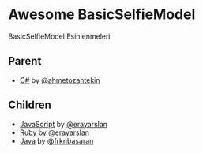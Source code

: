 Awesome BasicSelfieModel
==============

BasicSelfieModel Esinlenmeleri

## Parent

  - [C#](https://github.com/ahmetozantekin/BasicSelfieModel) by [@ahmetozantekin](https://github.com/ahmetozantekin)

## Children
  
  - [JavaScript](https://github.com/erayarslan/BasicSelfieModel-JavaScript) by [@erayarslan](https://github.com/erayarslan)
  - [Ruby](https://github.com/erayarslan/BasicSelfieModel-Ruby) by [@erayarslan](https://github.com/erayarslan)
  - [Java](https://github.com/frknbasaran/BasicSelfieModel-java) by [@frknbasaran](https://github.com/frknbasaran)
